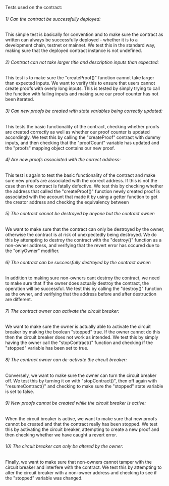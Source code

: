 Tests used on the contract:

###### 1) Can the contract be successfully deployed: 
This simple test is basically for convention and to make sure the contract as written can always be successfully deployed - whether it is to a development chain, testnet or mainnet. We test this in the standard way, making sure that the deployed contract instance is not undefined.

###### 2) Contract can not take larger title and description inputs than expected: 
This test is to make sure the "createProof()" function cannot take larger than expected inputs. We want to verify this to ensure that users cannot create proofs with overly long inputs. This is tested by simply trying to call the function with failing inputs and making sure our proof counter has not been iterated.

###### 3) Can new proofs be created with state variables being correctly updated: 
This tests the basic functionality of the contract, checking whether proofs are created correctly as well as whether our proof counter is updated accordingly. We test this by calling the "createProof" contract with dummy inputs, and then checking that the "proofCount" variable has updated and the "proofs" mapping object contains our new proof. 

###### 4) Are new proofs associated with the correct address: 
This test is again to test the basic functionality of the contract and make sure new proofs are associated with the correct address. If this is not the case then the contract is fatally defective. We test this by checking whether the address that called the "createProof()" function newly created proof is associated with the account that made it by using a getter function to get the creator address and checking the equivalency between   

###### 5) The contract cannot be destroyed by anyone but the contract owner: 
We want to make sure that the contract can only be destroyed by the owner, otherwise the contract is at risk of unexpectedly being destroyed. We do this by attempting to destroy the contract with the "destroy()" function as a non-owner address, and verifying that the revert error has occured due to the "onlyOwner" modifier.  

###### 6) The contract can be successfully destroyed by the contract owner: 
In addition to making sure non-owners cant destroy the contract, we need to make sure that if the owner does actually destroy the contract, the operation will be successful. We test this by calling the "destroy()" function as the owner, and verifying that the address before and after destruction are different.  

###### 7) The contract owner can activate the circuit breaker: 
We want to make sure the owner is actually able to activate the circuit breaker by making the boolean "stopped" true. If the owner cannot do this then the circuit breaker does not work as intended. We test this by simply having the owner call the "stopContract()" function and checking if the "stopped" variable has been set to true.

###### 8) The contract owner can de-activate the circuit breaker: 
Conversely, we want to make sure the owner can turn the circuit breaker off. We test this by turning it on with "stopContract()", then off again with "resumeContract()" and checking to make sure the "stopped" state variable is set to false.

###### 9) New proofs cannot be created while the circuit breaker is active: 
When the circuit breaker is active, we want to make sure that new proofs cannot be created and that the contract really has been stopped. We test this by activating the circuit breaker, attempting to create a new proof and then checking whether we have caught a revert error.

###### 10) The circuit breaker can only be altered by the owner: 
Finally, we want to make sure that non-owners cannot tamper with the circuit breaker and interfere with the contract. We test this by attempting to alter the circuit breaker with a non-owner address and checking to see if the "stopped" variable was changed. 

